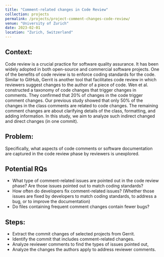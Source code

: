 ```yaml
---
title: "Comment-related changes in Code Review"
collection: projects
permalink: /projects/project-comment-changes-code-review/
venue: "University of Zurich"
date: 2023-02-01
location: "Zurich, Switzerland"
---
```


## Context: 
Code review is a crucial practice for software quality assurance.
It has been widely adopted in both open-source and commercial software projects.
One of the benefits of code review is to enforce coding standards for the code.
Similar to GitHub, Gerrit is another tool that facilitates code review in which reviewers suggest changes to the author of a piece of code.
Wen et al. constructed a taxonomy of code changes that trigger changes in comments. They confirmed that 20% of changes in the code trigger comment changes. Our previous study showed that only 50% of the changes in the class comments are related to code changes. The remaining comment changes are about clarifying details of the class, formatting, and adding information. In this study, we aim to analyze such indirect changed and direct changes (in one commit).


## Problem:
Specifically, what aspects of code comments or software documentation are captured in the code review phase by reviewers is unexplored.

## Potential RQs
- What type of comment-related issues are pointed out in the code review phase? Are those issues pointed out to match coding standards?
- How often do developers fix comment-related issues? (Whether those issues are fixed by developers to match coding standards, to address a bug, or to improve the documentation)
- Do files containing frequent comment changes contain fewer bugs?


## Steps:
- Extract the commit changes of selected projects from Gerrit.
- Identify the commit that includes comment-related changes.
- Analyze reviewer comments to find the types of issues pointed out,
- Analyze the changes the authors apply to address reviewer comments.
<br>